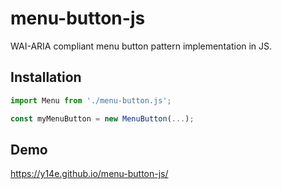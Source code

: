 # menu-button-js
WAI-ARIA compliant menu button pattern implementation in JS.
## Installation
```js
import Menu from './menu-button.js';

const myMenuButton = new MenuButton(...);
```
## Demo
https://y14e.github.io/menu-button-js/
